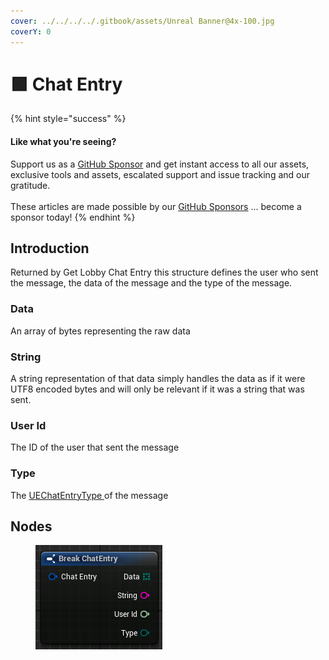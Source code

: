 ```yaml
---
cover: ../../../../.gitbook/assets/Unreal Banner@4x-100.jpg
coverY: 0
---
```


# 🟩 Chat Entry

{% hint style="success" %}
#### Like what you're seeing?

Support us as a [GitHub Sponsor](../../../../become-a-sponsor/) and get instant access to all our assets, exclusive tools and assets, escalated support and issue tracking and our gratitude.\
\
These articles are made possible by our [GitHub Sponsors](../../../../become-a-sponsor/) ... become a sponsor today!
{% endhint %}

## Introduction

Returned by Get Lobby Chat Entry this structure defines the user who sent the message, the data of the message and the type of the message.

### Data

An array of bytes representing the raw data

### String

A string representation of that data simply handles the data as if it were UTF8 encoded bytes and will only be relevant if it was a string that was sent.

### User Id

The ID of the user that sent the message

### Type

The [UEChatEntryType ](../enumerators/uechatentrytype.md)of the message

## Nodes

<figure><img src="../../../../.gitbook/assets/image (21).png" alt=""><figcaption></figcaption></figure>
